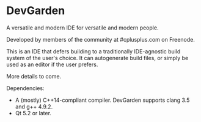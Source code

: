 # DevGarden
A versatile and modern IDE for versatile and modern people.

Developed by members of the community at #cplusplus.com on Freenode.

This is an IDE that defers building to a traditionally IDE-agnostic build system of the user's choice.
It can autogenerate build files, or simply be used as an editor if the user prefers.

More details to come.

Dependencies:
* A (mostly) C++14-compliant compiler. DevGarden supports clang 3.5 and g++ 4.9.2.
* Qt 5.2 or later.
